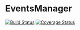 # EventsManager
[![Build Status](https://travis-ci.org/FaithAdekunle/EventsManager.svg?branch=develop)](https://travis-ci.org/FaithAdekunle/EventsManager)
[![Coverage Status](https://coveralls.io/repos/github/FaithAdekunle/EventsManager/badge.svg?branch=feature%2Fcoveralls)](https://coveralls.io/github/FaithAdekunle/EventsManager?branch=feature%2Fcoveralls)